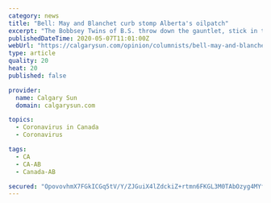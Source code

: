 ```yaml
---
category: news
title: "Bell: May and Blanchet curb stomp Alberta's oilpatch"
excerpt: "The Bobbsey Twins of B.S. throw down the gauntlet, stick in the knife, indulge in a little curb stomping.Of all the times to kick Alberta, the deluded duo choose to kick Alberta when we’re"
publishedDateTime: 2020-05-07T11:01:00Z
webUrl: "https://calgarysun.com/opinion/columnists/bell-may-and-blanchet-curb-stomp-albertas-oilpatch"
type: article
quality: 20
heat: 20
published: false

provider:
  name: Calgary Sun
  domain: calgarysun.com

topics:
  - Coronavirus in Canada
  - Coronavirus

tags:
  - CA
  - CA-AB
  - Canada-AB

secured: "OpovovhmX7FGkICGq5tV/Y/ZJGuiX4lZdckiZ+rtmn6FKGL3M0TAbOzyg4MYf9P1ZyN4rhyZLJ/fb+19nWsc1DDVmLcR4q0tIXBfO3KOxN+VAtK2Ml3+qQat5tMG27gjohZSOrJ8Vmr/qVb2cHQwMyGFfAmXFh3ptPOkdyKUfDrJq4EaCOb61O9kNoM9lvJVLS0jq2esyTuBk2/qPh6HkBdkLAmcTBRWB4vbBtrvIPYAazSteCV84ZjHc+XAJwfnvh16KY0vxByxh+/OJp1oIsY0sNWy+oP0gPxiODllEAo/8QsVsjTZwlg8K5CdJ8cYacG7/SLSiCw2gR7vWpYvlZPM707VFBE1DHCNlcsa6/M2nuPYCa3zakRWjvc4sYsV8Tps8ufgugcU0AhLstHq8aLrLIxqdnYP73udhOrwTV6XsYxZ6wDzErtPOuUsOST47zbxnZazoDB2aec8+wwcpliR3iB+QQuqIsA0IOBC+0c=;Z9UdggGrwX05kw7IGQQ0xw=="
---
```


